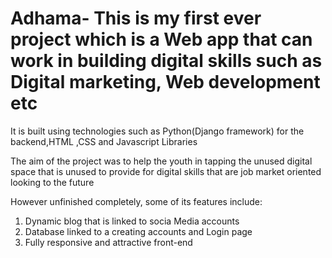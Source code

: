 # Adhama- This is my first ever project which is a Web app that can work in building digital skills such as Digital marketing, Web development etc

It is built using technologies such as Python(Django framework) for the backend,HTML ,CSS and Javascript Libraries

The aim of the project was to help the youth in tapping the unused digital space that is unused to provide for digital skills that are job market oriented looking to the future

However unfinished completely, some of its features include:
1. Dynamic blog that is linked to socia Media accounts
2. Database linked to a creating accounts and Login page
3. Fully responsive and attractive front-end

